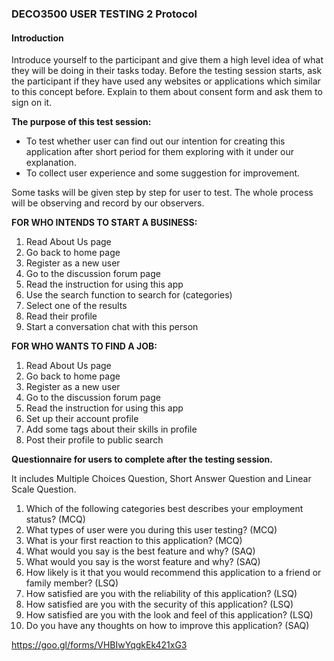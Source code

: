 ### DECO3500 USER TESTING 2 Protocol

#### Introduction

Introduce yourself to the participant and give them a high level idea of what they will be doing in their tasks today. Before the testing session starts, ask the participant if they have used any websites or applications which similar to this concept before. Explain to them about consent form and ask them to sign on it.

**The purpose of this test session:**
-	To test whether user can find out our intention for creating this application after short period for them exploring with it under our explanation.
-	To collect user experience and some suggestion for improvement.

Some tasks will be given step by step for user to test. The whole process will be observing and record by our observers. 

**FOR WHO INTENDS TO START A BUSINESS:**
1.	Read About Us page
2.	Go back to home page
3.	Register as a new user
4.	Go to the discussion forum page
5.	Read the instruction for using this app
6.	Use the search function to search for (categories)
7.	Select one of the results
8.	Read their profile 
9.	Start a conversation chat with this person


**FOR WHO WANTS TO FIND A JOB:**
1.	Read About Us page
2.	Go back to home page
3.	Register as a new user
4.	Go to the discussion forum page
5.	Read the instruction for using this app
6.	Set up their account profile
7.	Add some tags about their skills in profile 
8.	Post their profile to public search

**Questionnaire for users to complete after the testing session.**

It includes Multiple Choices Question, Short Answer Question and Linear Scale Question.

1.	Which of the following categories best describes your employment status? (MCQ)
2.	What types of user were you during this user testing? (MCQ)
3.	What is your first reaction to this application? (MCQ)
4.	What would you say is the best feature and why? (SAQ)
5.	What would you say is the worst feature and why? (SAQ)
6.	How likely is it that you would recommend this application to a friend or family member? (LSQ)
7.	How satisfied are you with the reliability of this application? (LSQ)
8.	How satisfied are you with the security of this application? (LSQ)
9.	How satisfied are you with the look and feel of this application? (LSQ)
10.	Do you have any thoughts on how to improve this application? (SAQ)

https://goo.gl/forms/VHBIwYqgkEk421xG3 
